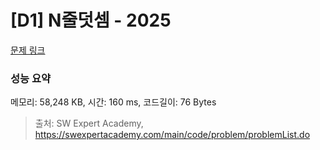 # [D1] N줄덧셈 - 2025 

[문제 링크](https://swexpertacademy.com/main/code/problem/problemDetail.do?contestProbId=AV5QFZtaAscDFAUq) 

### 성능 요약

메모리: 58,248 KB, 시간: 160 ms, 코드길이: 76 Bytes



> 출처: SW Expert Academy, https://swexpertacademy.com/main/code/problem/problemList.do
